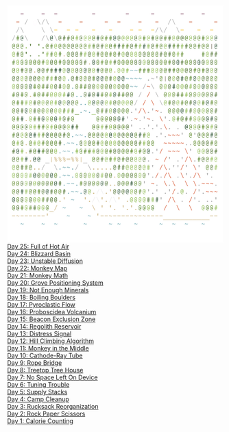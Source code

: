 <img align="left" style="float: left;" src="progress.png" width="700px">

\
\
[Day 25: Full of Hot Air](day/25)\
[Day 24: Blizzard Basin](day/24)\
[Day 23: Unstable Diffusion](day/23)\
[Day 22: Monkey Map](day/22)\
[Day 21: Monkey Math](day/21)\
[Day 20: Grove Positioning System](day/20)\
[Day 19: Not Enough Minerals](day/19)\
[Day 18: Boiling Boulders](day/18)\
[Day 17: Pyroclastic Flow](day/17)\
[Day 16: Proboscidea Volcanium](day/16)\
[Day 15: Beacon Exclusion Zone](day/15)\
[Day 14: Regolith Reservoir](day/14)\
[Day 13: Distress Signal](day/13)\
[Day 12: Hill Climbing Algorithm](day/12)\
[Day 11: Monkey in the Middle](day/11)\
[Day 10: Cathode-Ray Tube](day/10)\
[Day 9: Rope Bridge](day/9)\
[Day 8: Treetop Tree House](day/8)\
[Day 7: No Space Left On Device](day/7)\
[Day 6: Tuning Trouble](day/6)\
[Day 5: Supply Stacks](day/5)\
[Day 4: Camp Cleanup](day/4)\
[Day 3: Rucksack Reorganization](day/3)\
[Day 2: Rock Paper Scissors](day/2)\
[Day 1: Calorie Counting](day/1)
